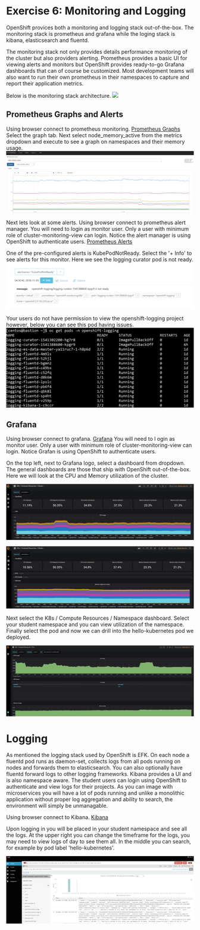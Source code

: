 # Exercise 6: Monitoring and Logging
OpenShift provices both a monitoring and logging stack out-of-the-box. The monitoring stack is prometheus and grafana while the loging stack is kibana, elasticsearch and fluentd.

The monitoring stack not only provides details performance monitoring of the cluster but also providers alerting. Prometheus provides a basic UI for viewing alerts and monitors but OpenShift provides ready-to-go Grafana dashboards that can of course be customized. Most development teams will also want to run their own prometheus in their namespaces to capture and report their application metrics.

Below is the monitoring stack architecture.
![](images/efk_architecture.PNG)

## Prometheus Graphs and Alerts
Using browser connect to prometheus monitoring.
[Prometheus Graphs](https://prometheus-k8s-openshift-monitoring.apps.5.9.163.226.xip.io)
Select the graph tab. Next select node_memory_active from the metrics dropdown and execute to see a graph on namespaces and their memory usage.
![](images/node_mem_prometheus.PNG)

Next lets look at some alerts. Using browser connect to prometheus alert manager. You will need to login as monitor user. Only a user with minimum role of cluster-monitoring-view can login. Notice the alert manager is using OpenShift to authenticate users.
[Prometheus Alerts](https://alertmanager-main-openshift-monitoring.apps.5.9.163.226.xip.io)

One of the pre-configured alerts is KubePodNotReady. Select the '+ Info' to see alerts for this monitor. Here we see the logging curator pod is not ready.
![](images/curator_alert_manager.PNG)

Your users do not have permission to view the openshift-logging project however, below you can see this pod having issues.
![](images/curator_image_failed.PNG)

## Grafana
Using browser connect to grafana.
[Grafana](https://grafana-openshift-monitoring.apps.5.9.163.226.xip.io) You will need to l
ogin as monitor user. Only a user with minimum role of cluster-monitoring-view can login. Notice Grafan is using OpenShift to authenticate users.

On the top left, next to Grafana logo, select a dashboard from dropdown. The general dashboards are those that ship with OpenShift out-of-the-box. Here we will look at the CPU and Memory utilization of the cluster.

![](images/cluster_cpu_grafana.PNG)

![](images/cluster_mem_grafana.PNG)

Next select the K8s / Compute Resources / Namespace dashboard. Select your student namespace and you can view utilization of the namespace. Finally select the pod and now we can drill into the hello-kubernetes pod we deployed.

![](images/grafana_namespace.PNG)


# Logging
As mentioned the logging stack used by OpenShift is EFK. On each node a fluentd pod runs as daemon-set, collects logs from all pods running on nodes and forwards them to elasticsearch. You can also optionally have fluentd forward logs to other logging frameworks. Kibana provides a UI and is also namespace aware. The student users can login using OpenShift to authenticate and view logs for their projects. As you can image with microservices you will have a lot of pods running and unlike a monolithic application without proper log aggregation and ability to search, the environment will simply be unmanagable.

Using browser connect to Kibana.
[Kibana](https://logging.apps.5.9.163.226.xip.io)

Upon logging in you will be placed in your student namespace and see all the logs. At the upper right you can change the timeframe for the logs, you may need to view logs of day to see them all. In the middle you can search, for example by pod label 'hello-kubernetes'.

![](images/efk_logs.PNG)
